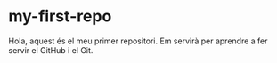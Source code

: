 # my-first-repo

Hola, aquest és el meu primer repositori. Em servirà per aprendre a fer servir el GitHub i el Git. 
